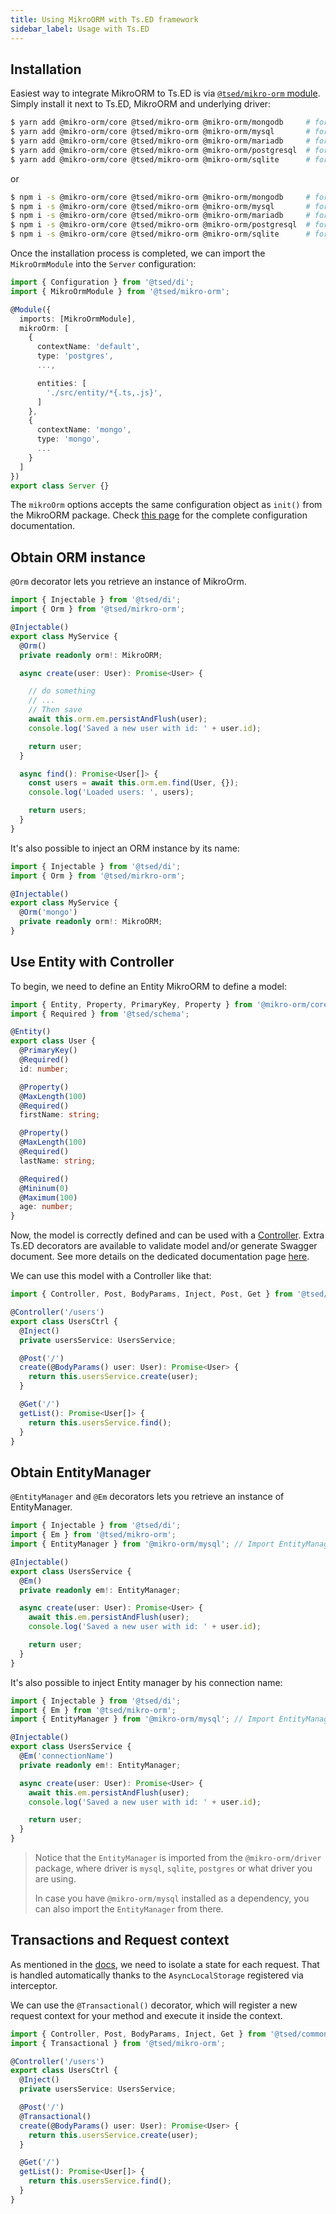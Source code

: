 ```yaml
---
title: Using MikroORM with Ts.ED framework
sidebar_label: Usage with Ts.ED
---
```


## Installation

Easiest way to integrate MikroORM to Ts.ED is via [`@tsed/mikro-orm` module](https://tsed.io/tutorials/mikroorm.html).
Simply install it next to Ts.ED, MikroORM and underlying driver: 

```bash
$ yarn add @mikro-orm/core @tsed/mikro-orm @mikro-orm/mongodb     # for mongo
$ yarn add @mikro-orm/core @tsed/mikro-orm @mikro-orm/mysql       # for mysql/mariadb
$ yarn add @mikro-orm/core @tsed/mikro-orm @mikro-orm/mariadb     # for mysql/mariadb
$ yarn add @mikro-orm/core @tsed/mikro-orm @mikro-orm/postgresql  # for postgresql
$ yarn add @mikro-orm/core @tsed/mikro-orm @mikro-orm/sqlite      # for sqlite
```

or

```bash
$ npm i -s @mikro-orm/core @tsed/mikro-orm @mikro-orm/mongodb     # for mongo
$ npm i -s @mikro-orm/core @tsed/mikro-orm @mikro-orm/mysql       # for mysql/mariadb
$ npm i -s @mikro-orm/core @tsed/mikro-orm @mikro-orm/mariadb     # for mysql/mariadb
$ npm i -s @mikro-orm/core @tsed/mikro-orm @mikro-orm/postgresql  # for postgresql
$ npm i -s @mikro-orm/core @tsed/mikro-orm @mikro-orm/sqlite      # for sqlite
```

Once the installation process is completed, we can import the `MikroOrmModule` into the `Server` configuration:

```typescript
import { Configuration } from '@tsed/di';
import { MikroOrmModule } from '@tsed/mikro-orm';

@Module({
  imports: [MikroOrmModule],
  mikroOrm: [
    {
      contextName: 'default',
      type: 'postgres',
      ...,

      entities: [
        './src/entity/*{.ts,.js}',
      ]
    },
    {
      contextName: 'mongo',
      type: 'mongo',
      ...
    }
  ]
})
export class Server {}
```

The `mikroOrm` options accepts the same configuration object as `init()` from the MikroORM package. Check [this page](configuration.md) for the complete configuration documentation.

## Obtain ORM instance

`@Orm` decorator lets you retrieve an instance of MikroOrm.

```ts
import { Injectable } from '@tsed/di';
import { Orm } from '@tsed/mirkro-orm';

@Injectable()
export class MyService {
  @Orm()
  private readonly orm!: MikroORM;

  async create(user: User): Promise<User> {

    // do something
    // ...
    // Then save
    await this.orm.em.persistAndFlush(user);
    console.log('Saved a new user with id: ' + user.id);

    return user;
  }

  async find(): Promise<User[]> {
    const users = await this.orm.em.find(User, {});
    console.log('Loaded users: ', users);

    return users;
  }
}
```

It's also possible to inject an ORM instance by its name:

```ts
import { Injectable } from '@tsed/di';
import { Orm } from '@tsed/mirkro-orm';

@Injectable()
export class MyService {
  @Orm('mongo')
  private readonly orm!: MikroORM;
}
```

## Use Entity with Controller

To begin, we need to define an Entity MikroORM to define a model:

```typescript
import { Entity, Property, PrimaryKey, Property } from '@mikro-orm/core';
import { Required } from '@tsed/schema';

@Entity()
export class User {
  @PrimaryKey()
  @Required()
  id: number;

  @Property()
  @MaxLength(100)
  @Required()
  firstName: string;

  @Property()
  @MaxLength(100)
  @Required()
  lastName: string;

  @Required()
  @Mininum(0)
  @Maximum(100)
  age: number;
}
```

Now, the model is correctly defined and can be used with a [Controller](https://tsed.io/docs/controllers.html).
Extra Ts.ED decorators are available to validate model and/or generate Swagger document. See more details on the dedicated 
documentation page [here](https://tsed.io/docs/model.html).

We can use this model with a Controller like that:

```typescript
import { Controller, Post, BodyParams, Inject, Post, Get } from '@tsed/common';

@Controller('/users')
export class UsersCtrl {
  @Inject()
  private usersService: UsersService;

  @Post('/')
  create(@BodyParams() user: User): Promise<User> {
    return this.usersService.create(user);
  }

  @Get('/')
  getList(): Promise<User[]> {
    return this.usersService.find();
  }
}
```

## Obtain EntityManager

`@EntityManager` and `@Em` decorators lets you retrieve an instance of EntityManager.

```typescript
import { Injectable } from '@tsed/di';
import { Em } from '@tsed/mikro-orm';
import { EntityManager } from '@mikro-orm/mysql'; // Import EntityManager from your driver package or `@mikro-orm/knex`

@Injectable()
export class UsersService {
  @Em()
  private readonly em!: EntityManager;

  async create(user: User): Promise<User> {
    await this.em.persistAndFlush(user);
    console.log('Saved a new user with id: ' + user.id);

    return user;
  }
}
```

It's also possible to inject Entity manager by his connection name:

```typescript
import { Injectable } from '@tsed/di';
import { Em } from '@tsed/mikro-orm';
import { EntityManager } from '@mikro-orm/mysql'; // Import EntityManager from your driver package or `@mikro-orm/knex`

@Injectable()
export class UsersService {
  @Em('connectionName')
  private readonly em!: EntityManager;

  async create(user: User): Promise<User> {
    await this.em.persistAndFlush(user);
    console.log('Saved a new user with id: ' + user.id);

    return user;
  }
}
```

> Notice that the `EntityManager` is imported from the `@mikro-orm/driver` package, where driver is `mysql`, `sqlite`, `postgres` or what driver you are using.
>
> In case you have `@mikro-orm/mysql` installed as a dependency, you can also import the `EntityManager` from there.

## Transactions and Request context

As mentioned in the [docs](https://mikro-orm.io/docs/identity-map), we need to isolate a state for each request. That is
handled automatically thanks to the `AsyncLocalStorage` registered via interceptor.

We can use the `@Transactional()` decorator, which will register a new request context for your method and execute it
inside the context.

```typescript
import { Controller, Post, BodyParams, Inject, Get } from '@tsed/common';
import { Transactional } from '@tsed/mikro-orm';

@Controller('/users')
export class UsersCtrl {
  @Inject()
  private usersService: UsersService;

  @Post('/')
  @Transactional()
  create(@BodyParams() user: User): Promise<User> {
    return this.usersService.create(user);
  }

  @Get('/')
  getList(): Promise<User[]> {
    return this.usersService.find();
  }
}
```
